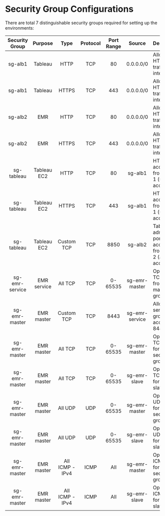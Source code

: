 # Security Group Configurations

There are total 7 distinguishable security groups required for setting up the environments:

| Security Group | Purpose | Type | Protocol | Port Range | Source | Description |
| :---: | :---: | :---: | :---: | :---: | :---: | :--- |
| sg-alb1 | Tableau | HTTP | TCP | 80 | 0.0.0.0/0 | Allow all HTTP traffic from internet |
| sg-alb1 | Tableau | HTTPS | TCP | 443 | 0.0.0.0/0 | Allow all HTTPS traffic from internet |
| sg-alb2 | EMR | HTTP | TCP | 80 | 0.0.0.0/0 | Allow all HTTP traffic from internet |
| sg-alb2 | EMR | HTTPS | TCP | 443 | 0.0.0.0/0 | Allow all HTTPS traffic from internet |
| sg-tableau | Tableau EC2 | HTTP | TCP | 80 | sg-alb1 | HTTP access from ALB-1 (user access) |
| sg-tableau | Tableau EC2 | HTTPS | TCP | 443 | sg-alb1 | HTTPS access from ALB-1 (user access) |
| sg-tableau | Tableau EC2 | Custom TCP | TCP | 8850 | sg-alb2 | Tableau admin portal access from ALB-2 (admin access) |
| sg-emr-service | EMR service | All TCP | TCP | 0-65535 | sg-emr-master | Open all TCP ports from EMR master groups |
| sg-emr-master | EMR master | Custom TCP | TCP | 8443 | sg-emr-service | Allow EMR service group to access 8443 port |
| sg-emr-master | EMR master | All TCP | TCP | 0-65535 | sg-emr-master | Open all TCP ports for same security group |
| sg-emr-master | EMR master | All TCP | TCP | 0-65535 | sg-emr-slave | Open all TCP ports for EMR slave group |
| sg-emr-master | EMR master | All UDP | UDP | 0-65535 | sg-emr-master | Open all UDP ports for same security group |
| sg-emr-master | EMR master | All UDP | UDP | 0-65535 | sg-emr-slave | Open all UDP ports for EMR slave group |
| sg-emr-master | EMR master | All ICMP - IPv4 | ICMP | All | sg-emr-master | Open all ICMP ports for same security group |
| sg-emr-master | EMR master | All ICMP - IPv4 | ICMP | All | sg-emr-slave | Open all ICMP ports for EMR slave group |
